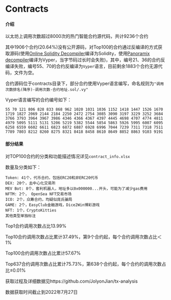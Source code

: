 # Contracts

#### 介绍

以太坊上调用次数超过8000次的热门智能合约源代码，共计9236个合约

其中1906个合约(20.64%)没有公开源码，对Top100的合约通过反编译的方式获取源码(使用[Online Solidity Decompiler](https://ethervm.io/decompile)编译为Solidity，使用[Panoramix decompiler](https://etherscan.io/bytecode-decompiler)编译为Vyper，当字节码过长时会失败)，其中，编号21、36的合约反编译失败，编号55、70的合约反编译为`Vyper`语言，目前剩余1883个合约无源代码，文件为空。


合约源码位于contracts目录下，部分合约使用Vyper语言编写，命名规则为`"调用次数排名(降序)-调用次数-合约地址.sol/.vy"`

Vyper语言编写的合约编号如下：
```
55 70 121 806 828 833 868 962 1020 1031 1036 1152 1418 1447 1526 1670 1719 1827 2069 2144 2184 2250 2472 2754 3085 3090 3197 3229 3252 3684 3766 3793 3964 3967 3986 4346 4366 4367 4397 4445 4698 4707 4774 4811 4979 5095 5111 5131 5206 5219 5382 5544 5854 5863 5926 5995 6007 6095 6258 6559 6602 6611 6823 6872 6887 6928 6996 7044 7239 7311 7318 7511 7789 7803 8212 8260 8275 8321 8418 8458 8610 8649 8852 8863 9103 9191
```

#### 部分结果

对TOP100合约的分类和功能描述情况详见`contract_info.xlsx`

数量及分类如下：
```
Token: 41个，代币合约，包括ERC20和非ERC20代币
DEX: 20个，去中心化交易所
MEV Bot: 8个，套利机器人，地址多以0x000000...开头，可能为了减少gas费用
NFTM: 2个， OpenSea NFT交易市场
ICO: 2个，众筹合约，均疑似庞氏骗局
GAME: 2个，EasyClub金融游戏，Dice2Win博彩游戏
NFT: 1个，CryptoKitties
其他类型单独标注
```
Top1合约调用次数占比13.99%

Top10合约调用次数占比累计37.49%，第9个合约起，每个合约调用次数占比＜1%

Top100合约调用次数占比累计57.67%

Top637合约调用次数占比累计75.73%，第638个合约起，每个合约的调用次数占比≤0.01%


获取过程及详细数据见https://github.com/JolyonJian/tx-analysis

数据获取时间截止到2022年7月27日
